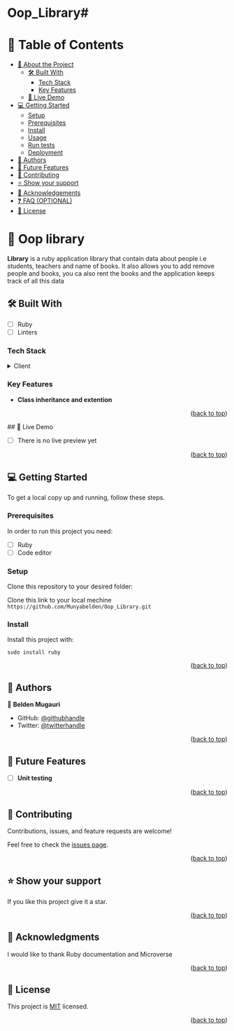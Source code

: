 # Oop_Library# <a name="readme-top"></a>

# 📗 Table of Contents

- [📖 About the Project](#about-project)
  - [🛠 Built With](#built-with)
    - [Tech Stack](#tech-stack)
    - [Key Features](#key-features)
  - [🚀 Live Demo](#live-demo)
- [💻 Getting Started](#getting-started)
  - [Setup](#setup)
  - [Prerequisites](#prerequisites)
  - [Install](#install)
  - [Usage](#usage)
  - [Run tests](#run-tests)
  - [Deployment](#deployment)
- [👥 Authors](#authors)
- [🔭 Future Features](#future-features)
- [🤝 Contributing](#contributing)
- [⭐️ Show your support](#support)
- [🙏 Acknowledgements](#acknowledgements)
- [❓ FAQ (OPTIONAL)](#faq)
- [📝 License](#license)

# 📖 Oop library <a name="about-project"></a>

**Library** is a ruby application library that contain data about people i.e students, teachers and name of books. It also allows you to add remove people and books, you ca also rent the books and the application keeps track of all this data 

## 🛠 Built With <a name="built-with"></a>

- [ ] Ruby
- [ ] Linters
### Tech Stack <a name="tech-stack"></a>

<details>
  <summary>Client</summary>
  <ul>
    <li><a href="https://rubyonrails.org/">Ruby</a></li>
  </ul>
</details>

### Key Features <a name="key-features"></a>

- **Class inheritance and extention**

<p align="right">(<a href="#readme-top">back to top</a>)</p>
## 🚀 Live Demo <a name="live-demo"></a>

- [ ] There is no live preview yet 

<p align="right">(<a href="#readme-top">back to top</a>)</p>

## 💻 Getting Started <a name="getting-started"></a>

To get a local copy up and running, follow these steps.

### Prerequisites

In order to run this project you need:

- [ ] Ruby 
- [ ] Code editor

### Setup

Clone this repository to your desired folder:

Clone this link to your local mechine
`https://github.com/Munyabelden/Oop_Library.git`

### Install

Install this project with:

`sudo install ruby`


<p align="right">(<a href="#readme-top">back to top</a>)</p>

## 👥 Authors <a name="authors"></a>

👤 **Belden Mugauri**

- GitHub: [@githubhandle](https://github.com/Munyabelden/)
- Twitter: [@twitterhandle](https://twitter.com/munyaradzi045)
<p align="right">(<a href="#readme-top">back to top</a>)</p>

## 🔭 Future Features <a name="future-features"></a>

- [ ] **Unit testing**

<p align="right">(<a href="#readme-top">back to top</a>)</p>

## 🤝 Contributing <a name="contributing"></a>

Contributions, issues, and feature requests are welcome!

Feel free to check the [issues page](https://github.com/Munyabelden/Oop_Library/issues).

<p align="right">(<a href="#readme-top">back to top</a>)</p>

## ⭐️ Show your support <a name="support"></a>

If you like this project give it a star.

<p align="right">(<a href="#readme-top">back to top</a>)</p>

## 🙏 Acknowledgments <a name="acknowledgements"></a>

I would like to thank Ruby documentation and Microverse

<p align="right">(<a href="#readme-top">back to top</a>)</p>

## 📝 License <a name="license"></a>

This project is [MIT](https://github.com/Munyabelden/Oop_Library/blob/develop/LICENSE) licensed.

<p align="right">(<a href="#readme-top">back to top</a>)</p>